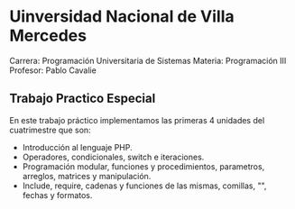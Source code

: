# Uinversidad Nacional de Villa Mercedes

Carrera: Programación Universitaria de Sistemas
Materia: Programación III
Profesor: Pablo Cavalie

## Trabajo Practico Especial

En este trabajo práctico implementamos las primeras 4 unidades del cuatrimestre que son:

- Introducción al lenguaje PHP.
- Operadores, condicionales, switch e iteraciones.
- Programación modular, funciones y procedimientos, parametros, arreglos, matrices y manipulación.
- Include, require, cadenas y funciones de las mismas, comillas, "\", fechas y formatos.
